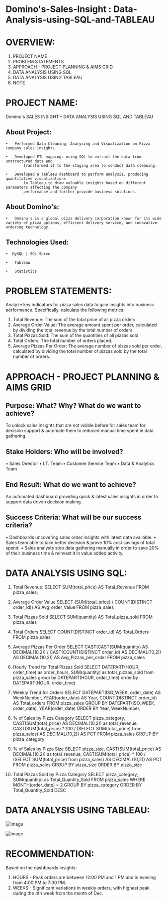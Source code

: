 # Domino's-Sales-Insight : Data-Analysis-using-SQL-and-TABLEAU

# OVERVIEW:
1. PROJECT NAME
2. PROBLEM STATEMENTS
3. APPROACH - PROJECT PLANNING & AIMS GRID
4. DATA ANALYSIS USING SQL
5. DATA ANALYSIS USING TABLEAU
6. NOTE


# PROJECT NAME:
Domino's SALES INSIGHT – DATA ANALYSIS USING SQL AND TABLEAU

## About Project:

    •	Performed Data Cleaning, Analysing and Visualization on Pizza company sales insights.

    •	Developed ETL mappings using SQL to extract the data from unstructured data and 
            transformed it to the staging area to conduct data cleaning.
            
    •	Developed a Tableau dashboard to perform analysis, producing quantitative visualizations 
            in Tableau to draw valuable insights based on different parameters affecting the company 
            performance and further provide business solutions.
            
## About Domino's:

    •	Domino's is a global pizza delivery corporation known for its wide variety of pizza options, efficient delivery service, and innovative ordering technology.

## Technologies Used:

    •  MySQL | SQL Serve

    •	Tableau

    •	Statistics

# PROBLEM STATEMENTS:

Analyze key indicators for pizza sales data to gain insights into business performance. Specifically, calculate the following metrics:

1. Total Revenue: The sum of the total price of all pizza orders.
2. Average Order Value: The average amount spent per order, calculated by dividing the total revenue by the total number of orders.
4. Total Pizzas Sold: The sum of the quantities of all pizzas sold.
5. Total Orders: The total number of orders placed.
6. Average Pizzas Per Order: The average number of pizzas sold per order, calculated by dividing the total number of pizzas sold by the total number of orders.

# APPROACH - PROJECT PLANNING & AIMS GRID

## Purpose: What? Why? What do we want to achieve?
To unlock sales insights that are not visible before for sales team for decision support & automate them to reduced manual time spent in data gathering.

## Stake Holders: Who will be involved?
 •	Sales Director
 •	I.T. Team
 •	Customer Service Team
 •	Data & Analytics Team

## End Result: What do we want to achieve?
An automated dashboard providing quick & latest sales insights in order to support data driven decision making.

## Success Criteria: What will be our success criteria?
  •	Dashboards uncovering sales order insights with latest data available.
  •	Sales team able to take better decision & prove 10% cost savings of total spend.
  •	Sales analysts stop data gathering manually in order to save 20% of their business time & reinvest it in value added activity.


# DATA ANALYSIS USING SQL:
1. Total Revenue:
SELECT SUM(total_price) AS Total_Revenue FROM pizza_sales;

2. Average Order Value
SELECT (SUM(total_price) / COUNT(DISTINCT order_id)) AS Avg_order_Value FROM pizza_sales

3. Total Pizzas Sold
SELECT SUM(quantity) AS Total_pizza_sold FROM pizza_sales

4. Total Orders
SELECT COUNT(DISTINCT order_id) AS Total_Orders FROM pizza_sales

5. Average Pizzas Per Order
SELECT CAST(CAST(SUM(quantity) AS DECIMAL(10,2)) / 
CAST(COUNT(DISTINCT order_id) AS DECIMAL(10,2)) AS DECIMAL(10,2))
AS Avg_Pizzas_per_order
FROM pizza_sales

6. Hourly Trend for Total Pizzas Sold
SELECT DATEPART(HOUR, order_time) as order_hours, SUM(quantity) as total_pizzas_sold
from pizza_sales
group by DATEPART(HOUR, order_time)
order by DATEPART(HOUR, order_time)

7. Weekly Trend for Orders
SELECT 
    DATEPART(ISO_WEEK, order_date) AS WeekNumber,
    YEAR(order_date) AS Year,
    COUNT(DISTINCT order_id) AS Total_orders
FROM 
    pizza_sales
GROUP BY 
    DATEPART(ISO_WEEK, order_date),
    YEAR(order_date)
ORDER BY 
    Year, WeekNumber;

8. % of Sales by Pizza Category
SELECT pizza_category, CAST(SUM(total_price) AS DECIMAL(10,2)) as total_revenue,
CAST(SUM(total_price) * 100 / (SELECT SUM(total_price) from pizza_sales) AS DECIMAL(10,2)) AS PCT
FROM pizza_sales
GROUP BY pizza_category

9. % of Sales by Pizza Size
SELECT pizza_size, CAST(SUM(total_price) AS DECIMAL(10,2)) as total_revenue,
CAST(SUM(total_price) * 100 / (SELECT SUM(total_price) from pizza_sales) AS DECIMAL(10,2)) AS PCT
FROM pizza_sales
GROUP BY pizza_size
ORDER BY pizza_size

10. Total Pizzas Sold by Pizza Category
SELECT pizza_category, SUM(quantity) as Total_Quantity_Sold
FROM pizza_sales
WHERE MONTH(order_date) = 2
GROUP BY pizza_category
ORDER BY Total_Quantity_Sold DESC








# DATA ANALYSIS USING TABLEAU:


![image](https://github.com/priyaljain04/Dominos-Sales/assets/44484014/367f01b0-cf5d-493a-b28d-28457663ead2)


![image](https://github.com/priyaljain04/Dominos-Sales/assets/44484014/7929440a-7d31-451b-9b62-6c774602ff57)






# RECOMMENDATION:
Based on the dashboards Insights:
1. HOURS - Peak orders are between 12:00 PM and 1 PM and in evening from 4:00 PM to 7:00 PM. 
2. WEEKS - Significant variations in weekly orders, with highest peak during the 4th week from the month of Dec.


